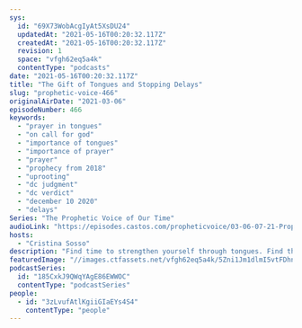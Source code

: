 ```yaml
---
sys:
  id: "69X73WobAcgIyAt5XsDU24"
  updatedAt: "2021-05-16T00:20:32.117Z"
  createdAt: "2021-05-16T00:20:32.117Z"
  revision: 1
  space: "vfgh62eq5a4k"
  contentType: "podcasts"
date: "2021-05-16T00:20:32.117Z"
title: "The Gift of Tongues and Stopping Delays"
slug: "prophetic-voice-466"
originalAirDate: "2021-03-06"
episodeNumber: 466
keywords:
  - "prayer in tongues"
  - "on call for god"
  - "importance of tongues"
  - "importance of prayer"
  - "prayer"
  - "prophecy from 2018"
  - "uprooting"
  - "dc judgment"
  - "dc verdict"
  - "december 10 2020"
  - "delays"
Series: "The Prophetic Voice of Our Time"
audioLink: "https://episodes.castos.com/propheticvoice/03-06-07-21-Prophetic-Voice-of-our-Time-[mixdown]-01.mp3"
hosts:
  - "Cristina Sosso"
description: "Find time to strengthen yourself through tongues. Find the time with God, and He will answer. The Holy Spirit always reveals the will of God. Delays have been happening because of God's mercy. Focus on God and the instructions and promises He has given. Delay no more."
featuredImage: "//images.ctfassets.net/vfgh62eq5a4k/5Zni1Jm1dlmI5vtFDhnaOr/84592d9ec54c22889d957ff891c65e4b/pexels-pixabay-459099__1_.jpg"
podcastSeries:
  id: "185CxkJ9QWqYAgE86EWWOC"
  contentType: "podcastSeries"
people:
  - id: "3zLvufAtlKgiiGIaEYs4S4"
    contentType: "people"
---
```

